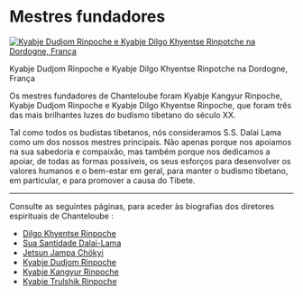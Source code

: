 #  Mestres fundadores 

[ ![Kyabje Dudjom Rinpoche e Kyabje Dilgo Khyentse Rinpotche na Dordogne, França](/assets/images/img_maitres_fondateurs-150x150.jpg) ](/songtsen/wp-content/uploads/sites/2/2013/12/img_maitres_fondateurs.jpg)

Kyabje Dudjom Rinpoche e Kyabje Dilgo Khyentse Rinpotche na Dordogne, França 

Os mestres fundadores de Chanteloube foram Kyabje Kangyur Rinpoche, Kyabje Dudjom Rinpoche e Kyabje Dilgo Khyentse Rinpoche, que foram três das mais brilhantes luzes do budismo tibetano do século XX. 

Tal como todos os budistas tibetanos, nós consideramos S.S. Dalai Lama como um dos nossos mestres principais. Não apenas porque nos apoiamos na sua sabedoria e compaixão, mas também porque nos dedicamos a apoiar, de todas as formas possíveis, os seus esforços para desenvolver os valores humanos e o bem-estar em geral, para manter o budismo tibetano, em particular, e para promover a causa do Tibete. 

* * *

Consulte as seguintes páginas, para aceder às biografias dos diretores espirituais de Chanteloube : 

  * [ Dilgo Khyentse Rinpoche ](/songtsen/pt/founding-teachers/dilgo-khyentse-rinpoche/)
  * [ Sua Santidade Dalai-Lama ](/songtsen/pt/founding-teachers/his-holiness-the-dalai-lama/)
  * [ Jetsun Jampa Chökyi ](/songtsen/pt/founding-teachers/jetsun-jampa-chokyi/)
  * [ Kyabje Dudjom Rinpoche ](/songtsen/pt/founding-teachers/kyabje-dudjom-rinpoche/)
  * [ Kyabje Kangyur Rinpoche ](/songtsen/pt/founding-teachers/kyabje-kangyur-rinpoche/)
  * [ Kyabje Trulshik Rinpoche ](/songtsen/pt/founding-teachers/kyabje-trulshik-rinpoche/)


